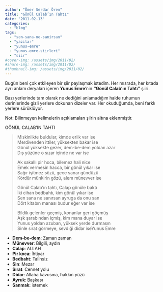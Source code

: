 ```yaml
---
author: "Ömer Serdar Ören"
title: "Gönül Calab’ın Tahtı"
date: "2011-02-13"
categories: 
  - "blog"
tags: 
  - "sen-sana-ne-sanirsan"
  - "yazilar"
  - "yunus-emre"
  - "yunus-emre-siirleri"
  - "siir"
#cover-img: /assets/img/2011/02/
#share-img: /assets/img/2011/02/
#thumbnail-img: /assets/img/2011/02/
---
```



Bugün beni çok etkileyen bir şiir paylaşmak istedim. Her mısrada, her kıtada ayrı anlam deryaları içeren **Yunus Emre**’nin **“Gönül Calab’ın Tahtı”** şiiri.

Bazı yerlerinde tam olarak ne dediğini anlamadığım halde ruhumun derinlerinde gizli yerlere dokunan dizeler var. Her okuduğumda, beni farklı yerlere sürüklüyor.

Not: Bilinmeyen kelimelerin açıklamaları şiirin altına eklenmiştir.

GÖNÜL CALAB’IN TAHTI

> Miskinlikte buldular, kimde erlik var ise  
> Merdivenden ittiler, yüksekten bakar ise  
> Gönül yüksekte gezer, dem-be-dem yoldan azar  
> Dış yüzüne o sızar içinde ne var ise
> 
> Ak sakallı pir hoca, bilemez hali nice  
> Emek vermesin hacca, bir gönül yıkar ise  
> Sağır işitmez sözü, gece sanar gündüzü  
> Kördür münkirin gözü, alem münevver ise
> 
> Gönül Calab’ın tahtı, Calap gönüle baktı  
> İki cihan bedbahtı, kim gönül yıkar ise  
> Sen sana ne sanırsan ayruga da onu san  
> Dört kitabın manası budur eğer var ise
> 
> Bildik gelenler geçmiş, konanlar geri göçmüş  
> Aşk şarabından içmiş, kim mana duyar ise  
> Yunus yoldan azuban, yüksek yerde durmasın  
> Sinle sırat görmeye, sevdiği didar iseYunus Emre

- **Dem-be-dem**: Zaman zaman
- **Münevver**: Bilgili, aydın
- **Calap**: ALLAH
- **Pir koca**: İhtiyar
- **Bedbaht**: Talihsiz
- **Sin**: Mezar
- **Sırat**: Cennet yolu
- **Didar**: Allaha kavusma, hakkın yüzü
- **Ayruk**: Başkası
- **Sanmak**: istemek